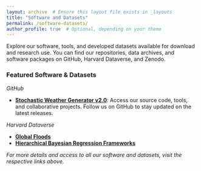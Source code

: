 ```yaml
---
layout: archive  # Ensure this layout file exists in _layouts
title: "Software and Datasets"
permalink: /software-datasets/
author_profile: true  # Optional, depending on your theme
---
```


Explore our software, tools, and developed datasets available for download and research use. You can find our repositories, data archives, and software packages on GitHub, Harvard Dataverse, and Zenodo.

### Featured Software & Datasets

*GitHub*
- **[Stochastic Weather Generator v2.0](https://github.com/nassernajibi/WGEN-v2.0)**: Access our source code, tools, and collaborative projects. Follow us on GitHub to stay updated on the latest releases.

*Harvard Dataverse*
- **[Global Floods](https://dataverse.harvard.edu/dataverse/dfo1985to2015)**
- **[Hierarchical Bayesian Regression Frameworks](https://dataverse.harvard.edu/dataverse/bayesian)**


*For more details and access to all our software and datasets, visit the respective links above.*
